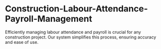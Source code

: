 # Construction-Labour-Attendance-Payroll-Management
Efficiently managing labour attendance and payroll is crucial for any construction project. Our system simplifies this process, ensuring accuracy and ease of use.
